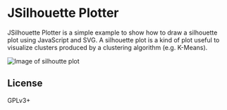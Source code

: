# JSilhouette Plotter
JSilhouette Plotter is a simple example to show how to draw a silhouette plot using JavaScript and SVG. A silhouette plot is a kind of plot useful to visualize clusters produced by a clustering algorithm (e.g. K-Means).

![Image of silhoutte plot](https://notknown)

License
----
GPLv3+
